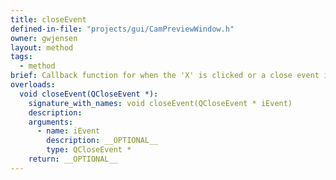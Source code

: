 ```yaml
---
title: closeEvent
defined-in-file: "projects/gui/CamPreviewWindow.h"
owner: gwjensen
layout: method
tags:
  - method
brief: Callback function for when the 'X' is clicked or a close event is caught on the window.
overloads:
  void closeEvent(QCloseEvent *):
    signature_with_names: void closeEvent(QCloseEvent * iEvent)
    description:
    arguments:
      - name: iEvent
        description: __OPTIONAL__
        type: QCloseEvent *
    return: __OPTIONAL__
---
```

